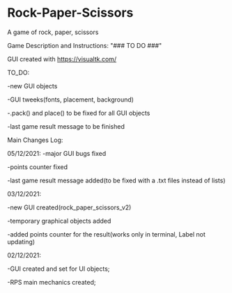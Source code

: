 # Rock-Paper-Scissors
A game of rock, paper, scissors

Game Description and Instructions:
"### TO DO ###"

GUI created with https://visualtk.com/

TO_DO:

-new GUI objects

-GUI tweeks(fonts, placement, background)

-.pack() and place() to be fixed for all GUI objects

-last game result message to be finished


Main Changes Log:

05/12/2021:
-major GUI bugs fixed

-points counter fixed

-last game result message added(to be fixed with a .txt files instead of lists)



03/12/2021:

-new GUI created(rock_paper_scissors_v2)

-temporary graphical objects added

-added points counter for the result(works only in terminal, Label not updating)



02/12/2021:

-GUI created and set for UI objects;

-RPS main mechanics created;
